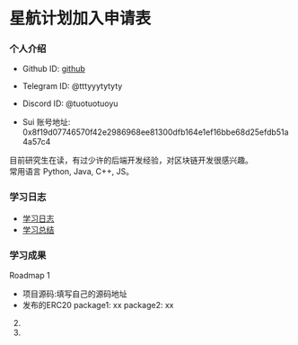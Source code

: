 # 星航计划加入申请表

### 个人介绍

* Github ID: [github](https://github.com/yono-liu)

* Telegram ID: @tttyyytytyty

* Discord ID: @tuotuotuoyu

* Sui 账号地址: 0x8f19d07746570f42e2986968ee81300dfb164e1ef16bbe68d25efdb51a4a57c4

目前研究生在读，有过少许的后端开发经验，对区块链开发很感兴趣。  
常用语言 Python, Java, C++, JS。

### 学习日志

- [学习日志](journal.md)
- [学习总结](summary.md)

### 学习成果

Roadmap  1  
- 项目源码:填写自己的源码地址
- 发布的ERC20
package1: xx
package2: xx


2.


3. 

